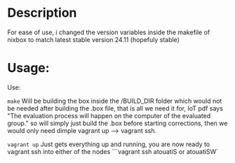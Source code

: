 # Description
For ease of use, i changed the version variables inside the makefile of nixbox to match latest stable version 24.11 (hopefuly stable)
# Usage:
Use:

```make```
Will be building the box inside the /BUILD_DIR folder which would not be needed after building the .box file, that is all we need it for, IoT pdf says "The evaluation process will happen on the computer of the evaluated
group." so will simply just build the .box before starting corrections, then we would only need dimple vagrant up --> vagrant ssh.


```vagrant up```
Just gets everything up and running, you are now ready to vagrant ssh into either of the nodes
```vagrant ssh atouatiS or atouatiSW`
